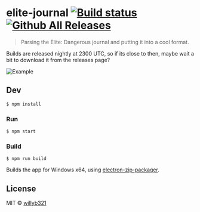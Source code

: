 # elite-journal [![Build status](https://ci.appveyor.com/api/projects/status/hng82lbontx2lm3c?svg=true)](https://ci.appveyor.com/project/willyb321/elite-journal)[![Github All Releases](https://img.shields.io/github/downloads/willyb321/elite-journal/total.svg?maxAge=2592000)](https://github.com/willyb321/elite-journal/releases)

> Parsing the Elite: Dangerous journal and putting it into a cool format.

Builds are released nightly at 2300 UTC, so if its close to then, maybe wait a bit to download it from the releases page?

![Example](https://raw.githubusercontent.com/willyb321/elite-journal/master/screenshot.png)

## Dev

```
$ npm install
```

### Run

```
$ npm start
```

### Build

```
$ npm run build
```

Builds the app for Windows x64, using [electron-zip-packager](https://github.com/azu/electron-zip-packager).


## License

MIT © [willyb321](https://tehsuperwilly.tech)
